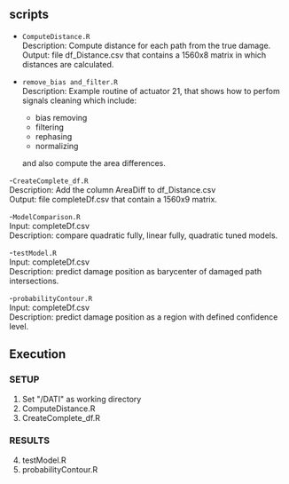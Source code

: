 ## scripts 

- `ComputeDistance.R`  
    Description: Compute distance for each path from the true damage.  
    Output: file df_Distance.csv that contains a 1560x8 matrix in which distances are calculated.  

- `remove_bias and_filter.R`  
    Description: Example routine of actuator 21, that shows how to perfom signals cleaning which include:
    
    - bias removing 
    - filtering 
    - rephasing 
    - normalizing 
    
    and also compute the area differences. 

-`CreateComplete_df.R`  
    Description: Add the column AreaDiff to df_Distance.csv  
    Output: file completeDf.csv that contain a 1560x9 matrix.  

-`ModelComparison.R`   
    Input: completeDf.csv  
    Description: compare quadratic fully, linear fully, quadratic tuned models.  

-`testModel.R`  
    Input: completeDf.csv  
    Description: predict damage position as barycenter of damaged path intersections.  

-`probabilityContour.R`  
    Input: completeDf.csv  
    Description: predict damage position as a region with defined confidence level.  

## Execution 

### SETUP

1) Set "/DATI" as working directory 
2) ComputeDistance.R 
3) CreateComplete_df.R 

### RESULTS

4) testModel.R
5) probabilityContour.R
















